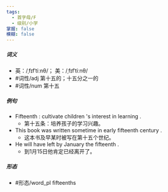 ```yaml
---
tags:
  - 首字母/F
  - 级别/小学
掌握: false
模糊: false
---
```

##### 词义
- 英：/ˌfɪfˈtiːnθ/； 美：/ˌfɪfˈtiːnθ/
- #词性/adj  第十五的；十五分之一的
- #词性/num  第十五
##### 例句
- Fifteenth : cultivate children 's interest in learning .
	- 第十五条：培养孩子的学习兴趣。
- This book was written sometime in early fifteenth century .
	- 这本书及早某时被写在第十五个世纪。
- He will have left by January the fifteenth .
	- 到1月15日他肯定已经离开了。
##### 形态
- #形态/word_pl fifteenths
